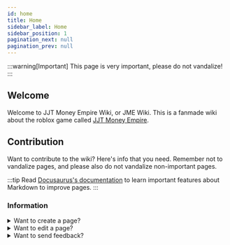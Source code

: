 ```yaml
---
id: home
title: Home
sidebar_label: Home
sidebar_position: 1
pagination_next: null
pagination_prev: null
---
```


:::warning[Important]
This page is very important, please do not vandalize!
:::

## Welcome
Welcome to JJT Money Empire Wiki, or JME Wiki. This is a fanmade wiki about the roblox game called [JJT Money Empire](https://www.roblox.com/games/15783753029/JJT-Money-Empire).

## Contribution
Want to contribute to the wiki? Here's info that you need. Remember not to vandalize pages, and please also do not vandalize non-important pages.

:::tip
Read [Docusaurus's documentation](https://docusaurus.io/docs) to learn important features about Markdown to improve pages.
:::

### Information
<details>
    <summary>Want to create a page?</summary>

    DM hakaar on discord to add a page.
</details>

<details>
    <summary>Want to edit a page?</summary>
    
    Submit a pull request, just please don't vandalize. Also remember, all edits are reviewed. Please write formally.
</details>

<details>
    <summary>Want to send feedback?</summary>
    
    DM hakaar on discord, or do it on the github repo somewhere idk
    Why is this here? idk where to put it
</details>